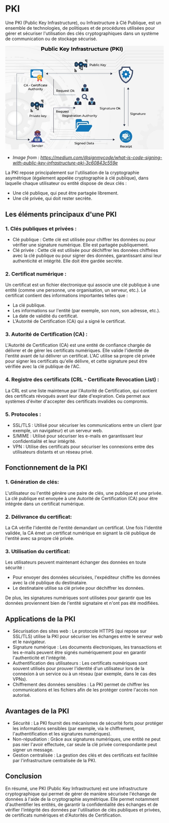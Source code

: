 # PKI

Une PKI (Public Key Infrastructure), ou Infrastructure à Clé Publique, est un ensemble de technologies, de politiques et de procédures utilisées pour gérer et sécuriser l'utilisation des clés cryptographiques dans un système de communication ou de stockage sécurisé.

![PKI](https://github.com/NicolasW-7/AIS-DevOPS/blob/main/Images/PKI.jpg)

- *Image from : https://medium.com/@signmycode/what-is-code-signing-with-public-key-infrastructure-pki-3c60843c559e*

La PKI repose principalement sur l'utilisation de la cryptographie asymétrique (également appelée cryptographie à clé publique), dans laquelle chaque utilisateur ou entité dispose de deux clés :

- Une clé publique, qui peut être partagée librement.
- Une clé privée, qui doit rester secrète.

## Les éléments principaux d'une PKI

### 1. Clés publiques et privées :

- Clé publique : Cette clé est utilisée pour chiffrer les données ou pour vérifier une signature numérique. Elle est partagée publiquement.
- Clé privée : Cette clé est utilisée pour déchiffrer les données chiffrées avec la clé publique ou pour signer des données, garantissant ainsi leur authenticité et intégrité. Elle doit être gardée secrète.

### 2. Certificat numérique : 

Un certificat est un fichier électronique qui associe une clé publique à une entité (comme une personne, une organisation, un serveur, etc.). Le certificat contient des informations importantes telles que :

- La clé publique.
- Les informations sur l'entité (par exemple, son nom, son adresse, etc.).
- La date de validité du certificat.
- L'Autorité de Certification (CA) qui a signé le certificat.

### 3. Autorité de Certification (CA) : 
L'Autorité de Certification (CA) est une entité de confiance chargée de délivrer et de gérer les certificats numériques. Elle valide l'identité de l'entité avant de lui délivrer un certificat. L'AC utilise sa propre clé privée pour signer les certificats qu'elle délivre, et cette signature peut être vérifiée avec la clé publique de l'AC.

### 4. Registre des certificats (CRL - Certificate Revocation List) :
La CRL est une liste maintenue par l'Autorité de Certification, qui contient des certificats révoqués avant leur date d'expiration. Cela permet aux systèmes d'éviter d'accepter des certificats invalides ou compromis.

### 5. Protocoles :

- SSL/TLS : Utilisé pour sécuriser les communications entre un client (par exemple, un navigateur) et un serveur web.
- S/MIME : Utilisé pour sécuriser les e-mails en garantissant leur confidentialité et leur intégrité.
- VPN : Utilise des certificats pour sécuriser les connexions entre des utilisateurs distants et un réseau privé.

## Fonctionnement de la PKI

### 1. Génération de clés: 
L'utilisateur ou l'entité génère une paire de clés, une publique et une privée. La clé publique est envoyée à une Autorité de Certification (CA) pour être intégrée dans un certificat numérique.

### 2. Délivrance du certificat:
La CA vérifie l'identité de l'entité demandant un certificat. Une fois l'identité validée, la CA émet un certificat numérique en signant la clé publique de l'entité avec sa propre clé privée.

### 3. Utilisation du certificat: 
Les utilisateurs peuvent maintenant échanger des données en toute sécurité :

- Pour envoyer des données sécurisées, l'expéditeur chiffre les données avec la clé publique du destinataire.
- Le destinataire utilise sa clé privée pour déchiffrer les données.

De plus, les signatures numériques sont utilisées pour garantir que les données proviennent bien de l'entité signataire et n'ont pas été modifiées.

## Applications de la PKI
- Sécurisation des sites web : Le protocole HTTPS (qui repose sur SSL/TLS) utilise la PKI pour sécuriser les échanges entre le serveur web et le navigateur.
- Signature numérique : Les documents électroniques, les transactions et les e-mails peuvent être signés numériquement pour en garantir l'authenticité et l'intégrité.
- Authentification des utilisateurs : Les certificats numériques sont souvent utilisés pour prouver l'identité d'un utilisateur lors de la connexion à un service ou à un réseau (par exemple, dans le cas des VPNs).
- Chiffrement des données sensibles : La PKI permet de chiffrer les communications et les fichiers afin de les protéger contre l'accès non autorisé.

## Avantages de la PKI
- Sécurité : La PKI fournit des mécanismes de sécurité forts pour protéger les informations sensibles (par exemple, via le chiffrement, l'authentification et les signatures numériques).
- Non-répudiation : Grâce aux signatures numériques, une entité ne peut pas nier l'avoir effectuée, car seule la clé privée correspondante peut signer un message.
- Gestion centralisée : La gestion des clés et des certificats est facilitée par l'infrastructure centralisée de la PKI.

## Conclusion
En résumé, une PKI (Public Key Infrastructure) est une infrastructure cryptographique qui permet de gérer de manière sécurisée l'échange de données à l'aide de la cryptographie asymétrique. Elle permet notamment d'authentifier les entités, de garantir la confidentialité des échanges et de vérifier l'intégrité des données par l'utilisation de clés publiques et privées, de certificats numériques et d'Autorités de Certification.
